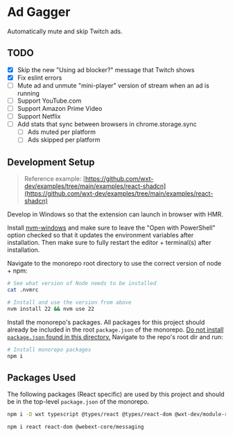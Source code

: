 # Ad Gagger

Automatically mute and skip Twitch ads.

## TODO

- [X] Skip the new "Using ad blocker?" message that Twitch shows
- [X] Fix eslint errors
- [ ] Mute ad and unmute "mini-player" version of stream when an ad is running
- [ ] Support YouTube.com
- [ ] Support Amazon Prime Video
- [ ] Support Netflix
- [ ] Add stats that sync between browsers in chrome.storage.sync
  - [ ] Ads muted per platform
  - [ ] Ads skipped per platform

## Development Setup

> Reference example: [https://github.com/wxt-dev/examples/tree/main/examples/react-shadcn](https://github.com/wxt-dev/examples/tree/main/examples/react-shadcn)

Develop in Windows so that the extension can launch in browser with HMR.

Install [nvm-windows](https://github.com/coreybutler/nvm-windows/releases) and make sure to leave the "Open with PowerShell" option checked so that it updates the environment variables after installation. Then make sure to fully restart the editor + terminal(s) after installation.

Navigate to the monorepo root directory to use the correct version of node + npm:

```sh
# See what version of Node needs to be installed
cat .nvmrc
```

```sh
# Install and use the version from above
nvm install 22 && nvm use 22
```

Install the monorepo's packages. All packages for this project should already be included in the root `package.json` of the monorepo. <u>Do not install `package.json` found in this directory.</u> Navigate to the repo's root dir and run:

```sh
# Install monorepo packages
npm i
```

## Packages Used

The following packages (React specific) are used by this project and should be in the top-level `package.json` of the monorepo.

```sh
npm i -D wxt typescript @types/react @types/react-dom @wxt-dev/module-react
```

```sh
npm i react react-dom @webext-core/messaging
```
